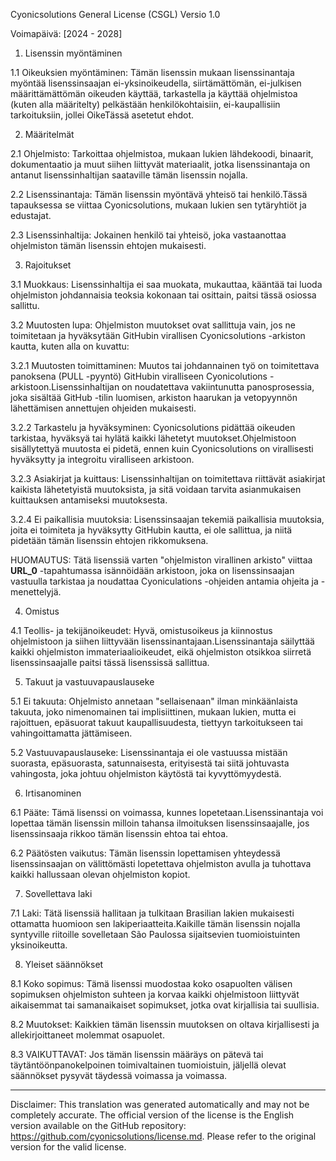 Cyonicsolutions General License (CSGL)
Versio 1.0

Voimapäivä: [2024 - 2028]

1. Lisenssin myöntäminen

1.1 Oikeuksien myöntäminen: Tämän lisenssin mukaan lisenssinantaja myöntää lisenssinsaajan ei-yksinoikeudella, siirtämättömän, ei-julkisen määrittämättömän oikeuden käyttää, tarkastella ja käyttää ohjelmistoa (kuten alla määritelty) pelkästään henkilökohtaisiin, ei-kaupallisiin tarkoituksiin, jollei OikeTässä asetetut ehdot.

2. Määritelmät

2.1 Ohjelmisto: Tarkoittaa ohjelmistoa, mukaan lukien lähdekoodi, binaarit, dokumentaatio ja muut siihen liittyvät materiaalit, jotka lisenssinantaja on antanut lisenssinhaltijan saataville tämän lisenssin nojalla.

2.2 Lisenssinantaja: Tämän lisenssin myöntävä yhteisö tai henkilö.Tässä tapauksessa se viittaa Cyonicsolutions, mukaan lukien sen tytäryhtiöt ja edustajat.

2.3 Lisenssinhaltija: Jokainen henkilö tai yhteisö, joka vastaanottaa ohjelmiston tämän lisenssin ehtojen mukaisesti.

3. Rajoitukset

3.1 Muokkaus: Lisenssinhaltija ei saa muokata, mukauttaa, kääntää tai luoda ohjelmiston johdannaisia ​​teoksia kokonaan tai osittain, paitsi tässä osiossa sallittu.

3.2 Muutosten lupa: Ohjelmiston muutokset ovat sallittuja vain, jos ne toimitetaan ja hyväksytään GitHubin virallisen Cyonicsolutions -arkiston kautta, kuten alla on kuvattu:

3.2.1 Muutosten toimittaminen: Muutos tai johdannainen työ on toimitettava panoksena (PULL -pyyntö) GitHubin viralliseen Cyonicolutions -arkistoon.Lisenssinhaltijan on noudatettava vakiintunutta panosprosessia, joka sisältää GitHub -tilin luomisen, arkiston haarukan ja vetopyynnön lähettämisen annettujen ohjeiden mukaisesti.

3.2.2 Tarkastelu ja hyväksyminen: Cyonicsolutions pidättää oikeuden tarkistaa, hyväksyä tai hylätä kaikki lähetetyt muutokset.Ohjelmistoon sisällytettyä muutosta ei pidetä, ennen kuin Cyonicsolutions on virallisesti hyväksytty ja integroitu viralliseen arkistoon.

3.2.3 Asiakirjat ja kuittaus: Lisenssinhaltijan on toimitettava riittävät asiakirjat kaikista lähetetyistä muutoksista, ja sitä voidaan tarvita asianmukaisen kuittauksen antamiseksi muutoksesta.

3.2.4 Ei paikallisia muutoksia: Lisenssinsaajan tekemiä paikallisia muutoksia, joita ei toimiteta ja hyväksytty GitHubin kautta, ei ole sallittua, ja niitä pidetään tämän lisenssin ehtojen rikkomuksena.

HUOMAUTUS: Tätä lisenssiä varten "ohjelmiston virallinen arkisto" viittaa __URL_0__ -tapahtumassa isännöidään arkistoon, joka on lisenssinsaajan vastuulla tarkistaa ja noudattaa Cyoniculations -ohjeiden antamia ohjeita ja -menettelyjä.

4. Omistus

4.1 Teollis- ja tekijänoikeudet: Hyvä, omistusoikeus ja kiinnostus ohjelmistoon ja siihen liittyvään lisenssinantajaan.Lisenssinantaja säilyttää kaikki ohjelmiston immateriaalioikeudet, eikä ohjelmiston otsikkoa siirretä lisenssinsaajalle paitsi tässä lisenssissä sallittua.

5. Takuut ja vastuuvapauslauseke

5.1 Ei takuuta: Ohjelmisto annetaan "sellaisenaan" ilman minkäänlaista takuuta, joko nimenomainen tai implisiittinen, mukaan lukien, mutta ei rajoittuen, epäsuorat takuut kaupallisuudesta, tiettyyn tarkoitukseen tai vahingoittamatta jättämiseen.

5.2 Vastuuvapauslauseke: Lisenssinantaja ei ole vastuussa mistään suorasta, epäsuorasta, satunnaisesta, erityisestä tai siitä johtuvasta vahingosta, joka johtuu ohjelmiston käytöstä tai kyvyttömyydestä.

6. Irtisanominen

6.1 Pääte: Tämä lisenssi on voimassa, kunnes lopetetaan.Lisenssinantaja voi lopettaa tämän lisenssin milloin tahansa ilmoituksen lisenssinsaajalle, jos lisenssinsaaja rikkoo tämän lisenssin ehtoa tai ehtoa.

6.2 Päätösten vaikutus: Tämän lisenssin lopettamisen yhteydessä lisenssinsaajan on välittömästi lopetettava ohjelmiston avulla ja tuhottava kaikki hallussaan olevan ohjelmiston kopiot.

7. Sovellettava laki

7.1 Laki: Tätä lisenssiä hallitaan ja tulkitaan Brasilian lakien mukaisesti ottamatta huomioon sen lakiperiaatteita.Kaikille tämän lisenssin nojalla syntyville riitoille sovelletaan São Paulossa sijaitsevien tuomioistuinten yksinoikeutta.

8. Yleiset säännökset

8.1 Koko sopimus: Tämä lisenssi muodostaa koko osapuolten välisen sopimuksen ohjelmiston suhteen ja korvaa kaikki ohjelmistoon liittyvät aikaisemmat tai samanaikaiset sopimukset, jotka ovat kirjallisia tai suullisia.

8.2 Muutokset: Kaikkien tämän lisenssin muutoksen on oltava kirjallisesti ja allekirjoittaneet molemmat osapuolet.

8.3 VAIKUTTAVAT: Jos tämän lisenssin määräys on pätevä tai täytäntöönpanokelpoinen toimivaltainen tuomioistuin, jäljellä olevat säännökset pysyvät täydessä voimassa ja voimassa.

---
Disclaimer: This translation was generated automatically and may not be completely accurate. The official version of the license is the English version available on the GitHub repository: https://github.com/cyonicsolutions/license.md. Please refer to the original version for the valid license.